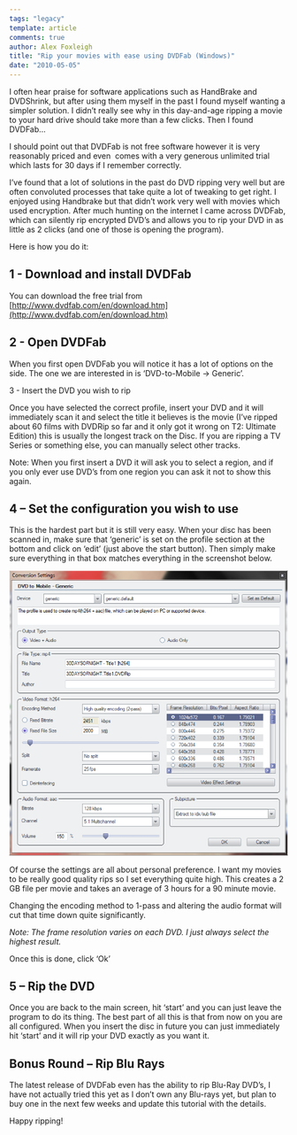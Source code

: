 ```yaml
---
tags: "legacy"
template: article 
comments: true 
author: Alex Foxleigh
title: "Rip your movies with ease using DVDFab (Windows)"
date: "2010-05-05"
---
```


I often hear praise for software applications such as HandBrake and DVDShrink, but after using them myself in the past I found myself wanting a simpler solution. I didn’t really see why in this day-and-age ripping a movie to your hard drive should take more than a few clicks. Then I found DVDFab...

<!-- end -->

I should point out that DVDFab is not free software however it is very reasonably priced and even  comes with a very generous unlimited trial which lasts for 30 days if I remember correctly.

I’ve found that a lot of solutions in the past do DVD ripping very well but are often convoluted processes that take quite a lot of tweaking to get right. I enjoyed using Handbrake but that didn’t work very well with movies which used encryption. After much hunting on the internet I came across DVDFab, which can silently rip encrypted DVD’s and allows you to rip your DVD in as little as 2 clicks (and one of those is opening the program).

Here is how you do it:

## 1 - Download and install DVDFab

You can download the free trial from [http://www.dvdfab.com/en/download.htm](http://www.dvdfab.com/en/download.htm)

## 2 - Open DVDFab

When you first open DVDFab you will notice it has a lot of options on the side. The one we are interested in is ‘DVD-to-Mobile -> Generic’.

3 - Insert the DVD you wish to rip

Once you have selected the correct profile, insert your DVD and it will immediately scan it and select the title it believes is the movie (I’ve ripped about 60 films with DVDRip so far and it only got it wrong on T2: Ultimate Edition) this is usually the longest track on the Disc. If you are ripping a TV Series or something else, you can manually select other tracks.

Note: When you first insert a DVD it will ask you to select a region, and if you only ever use DVD’s from one region you can ask it not to show this again.

## 4 – Set the configuration you wish to use

This is the hardest part but it is still very easy. When your disc has been scanned in, make sure that ‘generic’ is set on the profile section at the bottom and click on ‘edit’ (just above the start button). Then simply make sure everything in that box matches everything in the screenshot below.

![DVDFab Conversion Settings Screen](images/dvdfab-3.png "DVDFab Conversion Settings Screen")

Of course the settings are all about personal preference. I want my movies to be really good quality rips so I set everything quite high. This creates a 2 GB file per movie and takes an average of 3 hours for a 90 minute movie.

Changing the encoding method to 1-pass and altering the audio format will cut that time down quite significantly.

_Note: The frame resolution varies on each DVD. I just always select the highest result._

Once this is done, click ‘Ok’

## 5 – Rip the DVD

Once you are back to the main screen, hit ‘start’ and you can just leave the program to do its thing. The best part of all this is that from now on you are all configured. When you insert the disc in future you can just immediately hit ‘start’ and it will rip your DVD exactly as you want it.

## Bonus Round – Rip Blu Rays

The latest release of DVDFab even has the ability to rip Blu-Ray DVD’s, I have not actually tried this yet as I don’t own any Blu-rays yet, but plan to buy one in the next few weeks and update this tutorial with the details.

Happy ripping!
